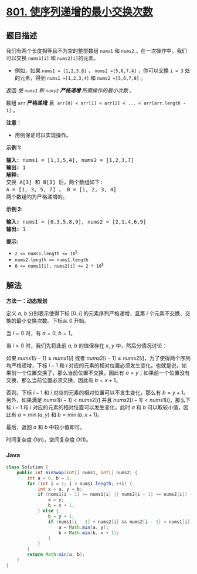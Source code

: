 # [801. 使序列递增的最小交换次数](https://leetcode.cn/problems/minimum-swaps-to-make-sequences-increasing)

## 题目描述

<p>我们有两个长度相等且不为空的整型数组&nbsp;<code>nums1</code>&nbsp;和&nbsp;<code>nums2</code>&nbsp;。在一次操作中，我们可以交换&nbsp;<code>nums1[i]</code>&nbsp;和&nbsp;<code>nums2[i]</code>的元素。</p>

<ul>
	<li>例如，如果 <code>nums1 = [1,2,3,<u>8</u>]</code> ， <code>nums2 =[5,6,7,<u>4</u>]</code> ，你可以交换 <code>i = 3</code> 处的元素，得到 <code>nums1 =[1,2,3,4]</code> 和 <code>nums2 =[5,6,7,8]</code> 。</li>
</ul>

<p>返回 <em>使 <code>nums1</code> 和 <code>nums2</code> <strong>严格递增&nbsp;</strong>所需操作的最小次数</em> 。</p>

<p>数组&nbsp;<code>arr</code>&nbsp;<strong>严格递增</strong> 且&nbsp;&nbsp;<code>arr[0] &lt; arr[1] &lt; arr[2] &lt; ... &lt; arr[arr.length - 1]</code>&nbsp;。</p>

<p><b>注意：</b></p>

<ul>
	<li>用例保证可以实现操作。</li>
</ul>

<p><strong>示例 1:</strong></p>

<pre>
<strong>输入:</strong> nums1 = [1,3,5,4], nums2 = [1,2,3,7]
<strong>输出:</strong> 1
<strong>解释: </strong>
交换 A[3] 和 B[3] 后，两个数组如下:
A = [1, 3, 5, 7] ， B = [1, 2, 3, 4]
两个数组均为严格递增的。</pre>

<p><strong>示例 2:</strong></p>

<pre>
<strong>输入:</strong> nums1 = [0,3,5,8,9], nums2 = [2,1,4,6,9]
<strong>输出:</strong> 1
</pre>

<p><strong>提示:</strong></p>

<ul>
	<li><code>2 &lt;= nums1.length &lt;= 10<sup>5</sup></code></li>
	<li><code>nums2.length == nums1.length</code></li>
	<li><code>0 &lt;= nums1[i], nums2[i] &lt;= 2 * 10<sup>5</sup></code></li>
</ul>

## 解法

**方法一：动态规划**

定义 $a$, $b$ 分别表示使得下标 $[0..i]$ 的元素序列严格递增，且第 $i$ 个元素不交换、交换的最小交换次数。下标从 $0$ 开始。

当 $i=0$ 时，有 $a = 0$, $b=1$。

当 $i\gt 0$ 时，我们先将此前 $a$, $b$ 的值保存在 $x$, $y$ 中，然后分情况讨论：

如果 $nums1[i - 1] \ge nums1[i]$ 或者 $nums2[i - 1] \ge nums2[i]$，为了使得两个序列均严格递增，下标 $i-1$ 和 $i$ 对应的元素的相对位置必须发生变化。也就是说，如果前一个位置交换了，那么当前位置不交换，因此有 $a = y$；如果前一个位置没有交换，那么当前位置必须交换，因此有 $b = x + 1$。

否则，下标 $i-1$ 和 $i$ 对应的元素的相对位置可以不发生变化，那么有 $b = y + 1$。另外，如果满足 $nums1[i - 1] \lt nums2[i]$ 并且 $nums2[i - 1] \lt nums1[i]$，那么下标 $i-1$ 和 $i$ 对应的元素的相对位置可以发生变化，此时 $a$ 和 $b$ 可以取较小值，因此有 $a = \min(a, y)$ 和 $b = \min(b, x + 1)$。

最后，返回 $a$ 和 $b$ 中较小值即可。

时间复杂度 $O(n)$，空间复杂度 $O(1)$。

### **Java**

```java
class Solution {
    public int minSwap(int[] nums1, int[] nums2) {
        int a = 0, b = 1;
        for (int i = 1; i < nums1.length; ++i) {
            int x = a, y = b;
            if (nums1[i - 1] >= nums1[i] || nums2[i - 1] >= nums2[i]) {
                a = y;
                b = x + 1;
            } else {
                b = y + 1;
                if (nums1[i - 1] < nums2[i] && nums2[i - 1] < nums1[i]) {
                    a = Math.min(a, y);
                    b = Math.min(b, x + 1);
                }
            }
        }
        return Math.min(a, b);
    }
}
```
